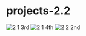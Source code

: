 ﻿# projects-2.2

![2 1 3rd](https://github.com/omjadhav77/projects-2.2/assets/144478519/5bd27cab-b976-4f40-8fa6-3d6536bf1747)
![2 1 4th](https://github.com/omjadhav77/projects-2.2/assets/144478519/1a60d80f-2895-497d-a0a1-b156f0c66f5b)
![2 2 2nd](https://github.com/omjadhav77/projects-2.2/assets/144478519/6802386b-5a18-43e3-9d9e-1907783601a0)
